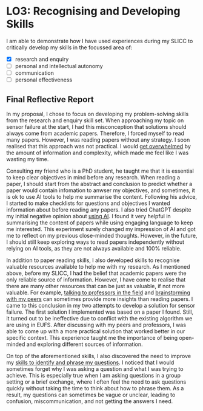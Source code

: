 # LO3: Recognising and Developing Skills

I am able to demonstrate how I have used experiences during my SLICC to critically develop my skills in the focussed area of:

- [x] research and enquiry
- [ ] personal and intellectual autonomy
- [ ] communication
- [ ] personal effectiveness

## Final Reflective Report

In my proposal, I chose to focus on developing my problem-solving skills from the research and enquiry skill set. When approaching my topic on sensor failure at the start, I had this misconception that solutions should always come from academic papers. Therefore, I forced myself to read many papers. However, I was reading papers without any strategy. I soon realised that this approach was not practical. I would [get overwhelmed](https://github.com/LCCZK/IEL/blob/main/blogs/24-10-30%20Using_AI_%26_Exploring_potential_solutions.md) by the amount of information and complexity, which made me feel like I was wasting my time.

Consulting my friend who is a PhD student, he taught me that it is essential to keep clear objectives in mind before any research. When reading a paper, I should start from the abstract and conclusion to predict whether a paper would contain infomation to anwser my objectives, and sometimes, it is ok to use AI tools to help me summarise the content. Following his advice, I started to make checklists for questions and objectives I wanted information about before reading any papers. I also tried ChatGPT despite my initial negative opinion about [using AI](https://github.com/LCCZK/IEL/blob/main/blogs/24-10-30%20Using_AI_%26_Exploring_potential_solutions.md). I found it very helpful in summarising the content of papers while using engaging language to keep me interested. This experiment surely changed my impression of AI and got me to reflect on my previous close-minded thoughts. However, in the future, I should still keep exploring ways to read papers independently without relying on AI tools, as they are not always available and 100% reliable.

In addition to paper reading skills, I also developed skills to recognise valuable resources available to help me with my research. As I mentioned above, before my SLICC, I had the belief that academic papers were the only reliable source of information. However, I have come to realise that there are many other resources that can be just as valuable, if not more valuable. For example, [talking to professors in the field](https://github.com/LCCZK/IEL/blob/main/blogs/24-10-21%20Talk_with_lecturer_%26_onboard_new_members.md) and [brainstorming with my peers](https://github.com/LCCZK/IEL/blob/main/blogs/25-02-08%20Evaluate_solutions.md) can sometimes provide more insights than reading papers. I came to this conclusion in my two attempts to develop a solution for sensor failure. The first solution I implemented was based on a paper I found. Still, it turned out to be ineffective due to conflict with the existing algorithm we are using in EUFS. After discussing with my peers and professors, I was able to come up with a more practical solution that worked better in our specific context. This experience taught me the importance of being open-minded and exploring different sources of information.

On top of the aforementioned skills, I also discovered the need to improve my [skills to identify and phrase my questions](https://github.com/LCCZK/IEL/blob/main/blogs/25-02-08%20Evaluate_solutions.md). I noticed that I would sometimes forget why I was asking a question and what I was trying to achieve. This is especially true when I am asking questions in a group setting or a brief exchange, where I often feel the need to ask questions quickly without taking the time to think about how to phrase them. As a result, my questions can sometimes be vague or unclear, leading to confusion, miscommunication, and not getting the answers I need.

<!-- ## What -->
<!-- 
In your own words, what are you focusing on for this learning outcome? Make this as specific as possible. How does this differ from what you expected in your Proposal?

What have you done since your Proposal to progress this learning outcome? 

What unexpected changes, challenges and/or problems have you encountered?
-->

<!-- ## So What -->
<!-- 
What are the main things you have learned from your experiences in relation to this learning outcome?

What experiences contributed the most to this learning?

How have you learned from anything that was unexpected, challenging, or difficult?
-->

<!-- ## Now What -->
<!-- 
What are your next steps for this learning outcome – whether during your SLICC or beyond?

How could what you have learned be useful in other parts of your life (academic, personal, and professional), now and in the future?
-->